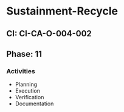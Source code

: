 # Sustainment-Recycle

## CI: CI-CA-O-004-002
## Phase: 11

### Activities
- Planning
- Execution
- Verification
- Documentation
